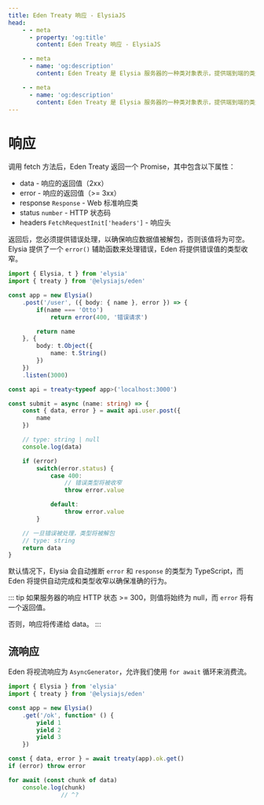 ```yaml
---
title: Eden Treaty 响应 - ElysiaJS
head:
    - - meta
      - property: 'og:title'
        content: Eden Treaty 响应 - ElysiaJS

    - - meta
      - name: 'og:description'
        content: Eden Treaty 是 Elysia 服务器的一种类对象表示，提供端到端的类型安全，并显著改善开发者体验。借助 Eden，我们可以在无需代码生成的情况下，从 Elysia 服务器获取完全类型安全的 API。

    - - meta
      - name: 'og:description'
        content: Eden Treaty 是 Elysia 服务器的一种类对象表示，提供端到端的类型安全，并显著改善开发者体验。借助 Eden，我们可以在无需代码生成的情况下，从 Elysia 服务器获取完全类型安全的 API。
---
```


# 响应
调用 fetch 方法后，Eden Treaty 返回一个 Promise，其中包含以下属性：
- data - 响应的返回值（2xx）
- error - 响应的返回值（>= 3xx）
- response `Response` - Web 标准响应类
- status `number` - HTTP 状态码
- headers `FetchRequestInit['headers']` - 响应头

返回后，您必须提供错误处理，以确保响应数据值被解包，否则该值将为可空。Elysia 提供了一个 `error()` 辅助函数来处理错误，Eden 将提供错误值的类型收窄。

```typescript
import { Elysia, t } from 'elysia'
import { treaty } from '@elysiajs/eden'

const app = new Elysia()
    .post('/user', ({ body: { name }, error }) => {
        if(name === 'Otto')
            return error(400, '错误请求')

        return name
    }, {
        body: t.Object({
            name: t.String()
        })
    })
    .listen(3000)

const api = treaty<typeof app>('localhost:3000')

const submit = async (name: string) => {
    const { data, error } = await api.user.post({
        name
    })

    // type: string | null
    console.log(data)

    if (error)
        switch(error.status) {
            case 400:
                // 错误类型将被收窄
                throw error.value

            default:
                throw error.value
        }

    // 一旦错误被处理，类型将被解包
    // type: string
    return data
}
```

默认情况下，Elysia 会自动推断 `error` 和 `response` 的类型为 TypeScript，而 Eden 将提供自动完成和类型收窄以确保准确的行为。

::: tip
如果服务器的响应 HTTP 状态 >= 300，则值将始终为 null，而 `error` 将有一个返回值。

否则，响应将传递给 data。
:::

## 流响应
Eden 将视流响应为 `AsyncGenerator`，允许我们使用 `for await` 循环来消费流。


```typescript twoslash
import { Elysia } from 'elysia'
import { treaty } from '@elysiajs/eden'

const app = new Elysia()
	.get('/ok', function* () {
		yield 1
		yield 2
		yield 3
	})

const { data, error } = await treaty(app).ok.get()
if (error) throw error

for await (const chunk of data)
	console.log(chunk)
               // ^?
```
